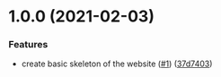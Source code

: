 # 1.0.0 (2021-02-03)


### Features

* create basic skeleton of the website ([#1](https://github.com/thedaviddias/erreur-200/issues/1)) ([37d7403](https://github.com/thedaviddias/erreur-200/commit/37d7403353a74349a6c7c3b7f4c143fdd3f626b6))
